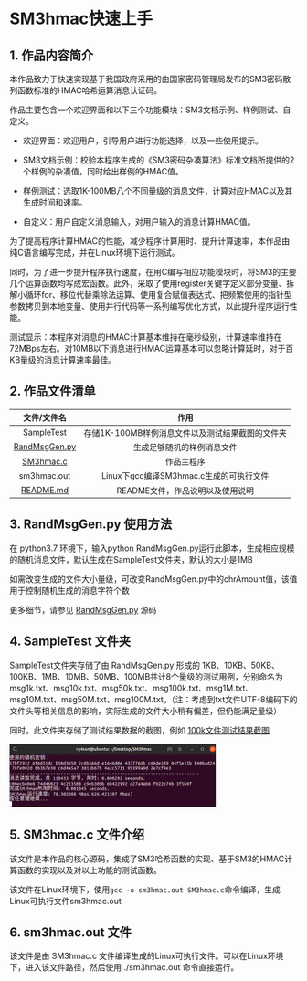 # SM3hmac快速上手
## 1. 作品内容简介

本作品致力于快速实现基于我国政府采用的由国家密码管理局发布的SM3密码散列函数标准的HMAC哈希运算消息认证码。

作品主要包含一个欢迎界面和以下三个功能模块：SM3文档示例、样例测试、自定义。
    
+ 欢迎界面：欢迎用户，引导用户进行功能选择，以及一些使用提示。
  
+ SM3文档示例：校验本程序生成的《SM3密码杂凑算法》标准文档所提供的2个样例的杂凑值，同时给出样例的HMAC值。
  
+ 样例测试：选取1K-100MB八个不同量级的消息文件，计算对应HMAC以及其生成时间和速率。
  
+ 自定义：用户自定义消息输入，对用户输入的消息计算HMAC值。

为了提高程序计算HMAC的性能，减少程序计算用时、提升计算速率，本作品由纯C语言编写完成，并在Linux环境下运行测试。

同时，为了进一步提升程序执行速度，在用C编写相应功能模块时，将SM3的主要几个运算函数均写成宏函数。此外，采取了使用register关键字定义部分变量、拆解小循环for、移位代替乘除法运算、使用复合赋值表达式、把频繁使用的指针型参数拷贝到本地变量、使用并行代码等一系列编写优化方式，以此提升程序运行性能。

测试显示：本程序对消息的HMAC计算基本维持在毫秒级别，计算速率维持在72MBps左右。对10MB以下消息进行HMAC运算基本可以忽略计算延时，对于百KB量级的消息计算速率最佳。

## 2. 作品文件清单

| 文件/文件名 | 作用 |
| :--------: | :--: |
| SampleTest | 存储1K-100MB样例消息文件以及测试结果截图的文件夹 |
| [RandMsgGen.py](./RandMsgGen.py) | 生成足够随机的样例消息文件 |
| [SM3hmac.c](./SM3hmac.c) | 作品主程序 |
| sm3hmac.out | Linux下gcc编译SM3hmac.c生成的可执行文件 |
| [README.md](./README.md) | README文件，作品说明以及使用说明 |
## 3. RandMsgGen.py 使用方法

在 python3.7 环境下，输入python RandMsgGen.py运行此脚本，生成相应规模的随机消息文件，默认生成在SampleTest文件夹，默认的大小是1MB

如需改变生成的文件大小量级，可改变RandMsgGen.py中的chrAmount值，该值用于控制随机生成的消息字符个数

更多细节，请参见 [RandMsgGen.py](./RandMsgGen.py) 源码

## 4. SampleTest 文件夹

SampleTest文件夹存储了由 RandMsgGen.py 形成的 1KB、10KB、50KB、100KB、1MB、10MB、50MB、100MB共计8个量级的测试用例，分别命名为msg1k.txt、msg10k.txt、msg50k.txt、msg100k.txt、msg1M.txt、msg10M.txt、msg50M.txt、msg100M.txt。（注：考虑到txt文件UTF-8编码下的文件头等相关信息的影响，实际生成的文件大小稍有偏差，但仍能满足量级）

同时，此文件夹存储了测试结果数据的截图，例如 [100k文件测试结果截图](./TestSample/测试结果截图/100K/100k1.png)

<img src="./TestSample/测试结果截图/100K/100k1.png" alt="100k文件测试结果截图" style="zoom:50%;" />

## 5. SM3hmac.c 文件介绍

该文件是本作品的核心源码，集成了SM3哈希函数的实现、基于SM3的HMAC计算函数的实现以及对以上功能的测试函数。  

该文件在Linux环境下，使用` gcc -o sm3hmac.out SM3hmac.c `命令编译，生成Linux可执行文件sm3hmac.out

## 6. sm3hmac.out 文件

该文件是由 SM3hmac.c 文件编译生成的Linux可执行文件。可以在Linux环境下，进入该文件路径，然后使用 ./sm3hmac.out 命令直接运行。